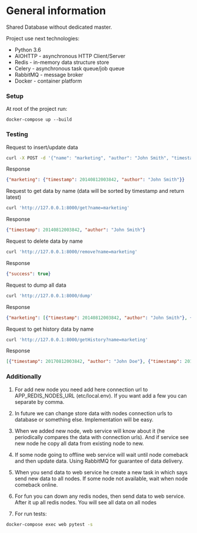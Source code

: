 # General information
Shared Database without dedicated master.

Project use next technologies:
* Python 3.6
* AIOHTTP - asynchronous HTTP Client/Server
* Redis - in-memory data structure store
* Celery - asynchronous task queue/job queue
* RabbitMQ - message broker
* Docker - container platform

### Setup
At root of the project run:
```
docker-compose up --build
```

### Testing
Request to insert/update data
```bash
curl -X POST -d '{"name": "marketing", "author": "John Smith", "timestamp": 20140812003842}' 'http://127.0.0.1:8000/update'
```

Response
```json
{"marketing": {"timestamp": 20140812003842, "author": "John Smith"}}
```

Request to get data by name (data will be sorted by timestamp and return latest)
```bash
curl 'http://127.0.0.1:8000/get?name=marketing'
```

Response
```json
{"timestamp": 20140812003842, "author": "John Smith"}
```

Request to delete data by name
```bash
curl 'http://127.0.0.1:8000/remove?name=marketing'
```

Response
```json
{"success": true}
```

Request to dump all data
```bash
curl 'http://127.0.0.1:8000/dump'
```

Response
```json
{"marketing": [{"timestamp": 20140812003842, "author": "John Smith"}, {"timestamp": 20150812003842, "author": "John Smith"}, {"timestamp": 20170812003842, "author": "John Doe"}]}
```

Request to get history data by name
```bash
curl 'http://127.0.0.1:8000/getHistory?name=marketing'
```

Response
```json
[{"timestamp": 20170812003842, "author": "John Doe"}, {"timestamp": 20150812003842, "author": "John Smith"}, {"timestamp": 20140812003842, "author": "John Smith"}]
```

### Additionally
1. For add new node you need add here connection url to APP_REDIS_NODES_URL (etc/local.env). If you want add a few you can separate by comma.

2. In future we can change store data with nodes connection urls to database or something else. Implementation will be easy.

3. When we added new node, web service will know about it (he periodically compares the data with connection urls). And if service see new node he copy all data from existing node to new.

4. If some node going to offline web service will wait until node comeback and then update data. Using RabbitMQ for guarantee of data delivery.

5. When you send data to web service he create a new task in which says send new data to all nodes. If some node not available, wait when node comeback online.

6. For fun you can down any redis nodes, then send data to web service. After it up all redis nodes. You will see all data on all nodes

7. For run tests:
```bash
docker-compose exec web pytest -s
```
